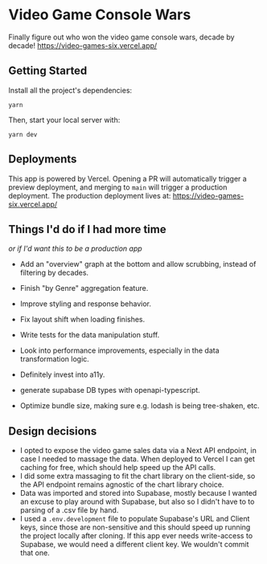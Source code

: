 # Video Game Console Wars

Finally figure out who won the video game console wars, decade by decade! https://video-games-six.vercel.app/

## Getting Started

Install all the project's dependencies:

```
yarn
```

Then, start your local server with:

```
yarn dev
```

## Deployments

This app is powered by Vercel. Opening a PR will automatically trigger a preview deployment, and merging to `main` will trigger a production deployment.
The production deployment lives at: https://video-games-six.vercel.app/

## Things I'd do if I had more time

_or if I'd want this to be a production app_

- Add an "overview" graph at the bottom and allow scrubbing, instead of filtering by decades.
- Finish "by Genre" aggregation feature.
- Improve styling and response behavior.
- Fix layout shift when loading finishes.

- Write tests for the data manipulation stuff.
- Look into performance improvements, especially in the data transformation logic.
- Definitely invest into a11y.
- generate supabase DB types with openapi-typescript.
- Optimize bundle size, making sure e.g. lodash is being tree-shaken, etc.

## Design decisions

- I opted to expose the video game sales data via a Next API endpoint, in case I needed to massage the data. When deployed to Vercel I can get caching for free, which should help speed up the API calls.
- I did some extra massaging to fit the chart library on the client-side, so the API endpoint remains agnostic of the chart library choice.
- Data was imported and stored into Supabase, mostly because I wanted an excuse to play around with Supabase, but also so I didn't have to to parsing of a .csv file by hand.
- I used a `.env.development` file to populate Supabase's URL and Client keys, since those are non-sensitive and this should speed up running the project locally after cloning. If this app ever needs write-access to Supabase, we would need a different client key. We wouldn't commit that one.
